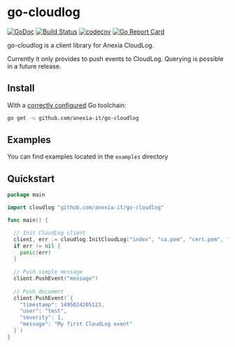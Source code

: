 go-cloudlog
===

[![GoDoc](https://godoc.org/github.com/anexia-it/go-cloudlog?status.svg)](https://godoc.org/github.com/anexia-it/go-cloudlog)
[![Build Status](https://travis-ci.org/anexia-it/go-cloudlog.svg?branch=master)](https://travis-ci.org/anexia-it/go-cloudlog)
[![codecov](https://codecov.io/gh/anexia-it/go-cloudlog/branch/master/graph/badge.svg)](https://codecov.io/gh/anexia-it/go-cloudlog)
[![Go Report Card](https://goreportcard.com/badge/github.com/anexia-it/go-cloudlog)](https://goreportcard.com/report/github.com/anexia-it/go-cloudlog)

go-cloudlog is a client library for Anexia CloudLog.

Currently it only provides to push events to CloudLog. Querying is possible in a future release.

## Install

With a [correctly configured](https://golang.org/doc/install#testing) Go toolchain:

```sh
go get -u github.com/anexia-it/go-cloudlog
```

## Examples

You can find examples located in the `examples` directory

## Quickstart

```go
package main

import cloudlog "github.com/anexia-it/go-cloudlog"

func main() {

  // Init CloudLog client
  client, err := cloudlog.InitCloudLog("index", "ca.pem", "cert.pem", "cert.key")
  if err != nil {
    panic(err)
  }
  
  // Push simple message
  client.PushEvent("message")
  
  // Push document
  client.PushEvent(`{
    "timestamp": 1495024205123,
    "user": "test",
    "severity": 1,
    "message": "My first CloudLog event"
  }`)
}
```
